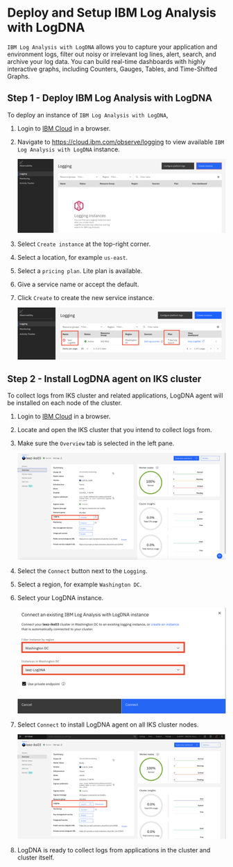 # Deploy and Setup IBM Log Analysis with LogDNA

`IBM Log Analysis with LogDNA` allows you to capture your application and environment logs, filter out noisy or irrelevant log lines, alert, search, and archive your log data. You can build real-time dashboards with highly interactive graphs, including Counters, Gauges, Tables, and Time-Shifted Graphs.

## Step 1 - Deploy IBM Log Analysis with LogDNA

To deploy an instance of `IBM Log Analysis with LogDNA`,

1. Login to [IBM Cloud](https://cloud.ibm.com) in a browser.

1. Navigate to https://cloud.ibm.com/observe/logging to view available `IBM Log Analysis with LogDNA` instance.

    !["To create IBM Log Analysis with LogDNA"](doc/images/observability.png)

1. Select `Create instance` at the top-right corner.

1. Select a location, for example `us-east`.

1. Select a `pricing plan`. Lite plan is available.

1. Give a service name or accept the default.

1. Click `Create` to create the new service instance.

    !["Created IBM Log Analysis with LogDNA"](doc/images/observability02.png)


## Step 2 - Install LogDNA agent on IKS cluster

To collect logs from IKS cluster and related applications, LogDNA agent will be installed on each node of the cluster.

1. Login to [IBM Cloud](https://cloud.ibm.com) in a browser.

1. Locate and open the IKS cluster that you intend to collect logs from.

1. Make sure the `Overview` tab is selected in the left pane.

    !["To create IBM Log Analysis with LogDNA"](doc/images/iks-cluster-overview.png)

1. Select the `Connect` button next to the `Logging`.

1. Select a region, for example `Washington DC`.

1. Select your LogDNA instance.

    !["To create IBM Log Analysis with LogDNA"](doc/images/install-logdna-agent.png)

1. Select `Connect` to install LogDNA agent on all IKS cluster nodes.

    !["To create IBM Log Analysis with LogDNA"](doc/images/iks-cluster-overview02.png)

1. LogDNA is ready to collect logs from applications in the cluster and cluster itself.